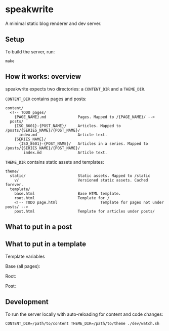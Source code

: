# speakwrite

A minimal static blog renderer and dev server.

## Setup

To build the server, run:

```
make
```

## How it works: overview

speakwrite expects two directories: a `CONTENT_DIR` and a `THEME_DIR`.

`CONTENT_DIR` contains pages and posts:

```
content/
  <!-- TODO pages/
    {PAGE_NAME}.md              Pages. Mapped to /{PAGE_NAME}/ -->
  posts/
    {ISO_8601}-{POST_NAME}/     Articles. Mapped to /posts/{SERIES_NAME}/{POST_NAME}/
      index.md                  Article text.
    {SERIES_NAME}/
      {ISO_8601}-{POST_NAME}/   Articles in a series. Mapped to /posts/{SERIES_NAME}/{POST_NAME}/
        index.md                Article text.
```

`THEME_DIR` contains static assets and templates:

```
theme/
  static/                       Static assets. Mapped to /static
    v/                          Versioned static assets. Cached forever.
  template/                         
    base.html                   Base HTML template.
    root.html                   Template for /
    <!-- TODO page.html                   Template for pages not under posts/ -->
    post.html                   Template for articles under posts/
```

## What to put in a post

## What to put in a template

Template variables

Base (all pages):

Root:

Post:





## Development

To run the server locally with auto-reloading for content
and code changes:

```
CONTENT_DIR=/path/to/content THEME_DIR=/path/to/theme ./dev/watch.sh
```
